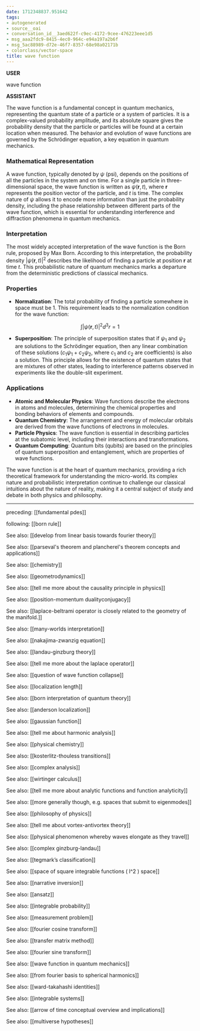 ```yaml
---
date: 1712348837.951642
tags:
- autogenerated
- source__oai
- conversation_id__3aed622f-c9ec-4172-9cee-476223eee1d5
- msg_aaa2fdc9-8415-4ec0-964c-e94a197a2b6f
- msg_5ac88989-d72e-46f7-8357-68e98a02171b
- colorclass/vector-space
title: wave function
---
```


**USER**

wave function


**ASSISTANT**

The wave function is a fundamental concept in quantum mechanics, representing the quantum state of a particle or a system of particles. It is a complex-valued probability amplitude, and its absolute square gives the probability density that the particle or particles will be found at a certain location when measured. The behavior and evolution of wave functions are governed by the Schrödinger equation, a key equation in quantum mechanics.

### Mathematical Representation

A wave function, typically denoted by $\psi$ (psi), depends on the positions of all the particles in the system and on time. For a single particle in three-dimensional space, the wave function is written as $\psi(\mathbf{r}, t)$, where $\mathbf{r}$ represents the position vector of the particle, and $t$ is time. The complex nature of $\psi$ allows it to encode more information than just the probability density, including the phase relationship between different parts of the wave function, which is essential for understanding interference and diffraction phenomena in quantum mechanics.

### Interpretation

The most widely accepted interpretation of the wave function is the Born rule, proposed by Max Born. According to this interpretation, the probability density $|\psi(\mathbf{r}, t)|^2$ describes the likelihood of finding a particle at position $\mathbf{r}$ at time $t$. This probabilistic nature of quantum mechanics marks a departure from the deterministic predictions of classical mechanics.

### Properties

- **Normalization**: The total probability of finding a particle somewhere in space must be 1. This requirement leads to the normalization condition for the wave function:

$$ \int |\psi(\mathbf{r}, t)|^2 d^3r = 1 $$

- **Superposition**: The principle of superposition states that if $\psi_1$ and $\psi_2$ are solutions to the Schrödinger equation, then any linear combination of these solutions ($c_1\psi_1 + c_2\psi_2$, where $c_1$ and $c_2$ are coefficients) is also a solution. This principle allows for the existence of quantum states that are mixtures of other states, leading to interference patterns observed in experiments like the double-slit experiment.

### Applications

- **Atomic and Molecular Physics**: Wave functions describe the electrons in atoms and molecules, determining the chemical properties and bonding behaviors of elements and compounds.
- **Quantum Chemistry**: The arrangement and energy of molecular orbitals are derived from the wave functions of electrons in molecules.
- **Particle Physics**: The wave function is essential in describing particles at the subatomic level, including their interactions and transformations.
- **Quantum Computing**: Quantum bits (qubits) are based on the principles of quantum superposition and entanglement, which are properties of wave functions.

The wave function is at the heart of quantum mechanics, providing a rich theoretical framework for understanding the micro-world. Its complex nature and probabilistic interpretation continue to challenge our classical intuitions about the nature of reality, making it a central subject of study and debate in both physics and philosophy.


---

preceding: [[fundamental pdes]]  


following: [[born rule]]

See also: [[develop from linear basis towards fourier theory]]


See also: [[parseval's theorem and plancherel's theorem concepts and applications]]


See also: [[chemistry]]


See also: [[geometrodynamics]]


See also: [[tell me more about the causality principle in physics]]


See also: [[position-momentum dualityconjugacy]]


See also: [[laplace-beltrami operator is closely related to the geometry of the manifold.]]


See also: [[many-worlds interpretation]]


See also: [[nakajima-zwanzig equation]]


See also: [[landau-ginzburg theory]]


See also: [[tell me more about the laplace operator]]


See also: [[question of wave function collapse]]


See also: [[localization length]]


See also: [[born interpretation of quantum theory]]


See also: [[anderson localization]]


See also: [[gaussian function]]


See also: [[tell me about harmonic analysis]]


See also: [[physical chemistry]]


See also: [[kosterlitz-thouless transitions]]


See also: [[complex analysis]]


See also: [[wirtinger calculus]]


See also: [[tell me more about analytic functions and function analyticity]]


See also: [[more generally though, e.g. spaces that submit to eigenmodes]]


See also: [[philosophy of physics]]


See also: [[tell me about vortex-antivortex theory]]


See also: [[physical phenomenon whereby waves elongate as they travel]]


See also: [[complex ginzburg-landau]]


See also: [[tegmark’s classification]]


See also: [[space of square integrable functions ( l^2 ) space]]


See also: [[narrative inversion]]


See also: [[ansatz]]


See also: [[integrable probability]]


See also: [[measurement problem]]


See also: [[fourier cosine transform]]


See also: [[transfer matrix method]]


See also: [[fourier sine transform]]


See also: [[wave function in quantum mechanics]]


See also: [[from fourier basis to spherical harmonics]]


See also: [[ward-takahashi identities]]


See also: [[integrable systems]]


See also: [[arrow of time conceptual overview and implications]]


See also: [[multiverse hypotheses]]